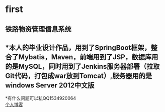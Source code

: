 # first
铁路物资管理信息系统  
---
*本人的毕业设计作品，用到了SpringBoot框架，整合了Mybatis，Maven，前端用到了JSP，数据库用的是MySQL，同时用到了Jenkins服务器部署（拉取Git代码，打包成war放到Tomcat）,服务器用的是windows Server 2012中文版
---
*有什么问题可以私QQ1534920064  
[个人博客](https://blog.csdn.net/baidu_34310405)
